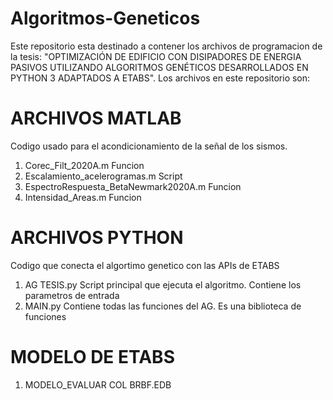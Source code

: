 # Algoritmos-Geneticos

Este repositorio esta destinado a contener los archivos de programacion de la tesis: 
"OPTIMIZACIÓN DE EDIFICIO CON DISIPADORES DE ENERGIA PASIVOS UTILIZANDO ALGORITMOS
GENÉTICOS DESARROLLADOS EN PYTHON 3 ADAPTADOS A ETABS". Los archivos en este repositorio
son:

# ARCHIVOS MATLAB

Codigo usado para el acondicionamiento de la señal de los sismos.

1. Corec_Filt_2020A.m                       Funcion
2. Escalamiento_acelerogramas.m             Script
3. EspectroRespuesta_BetaNewmark2020A.m     Funcion
4. Intensidad_Areas.m                       Funcion

# ARCHIVOS PYTHON

Codigo que conecta el algortimo genetico con las APIs de ETABS
1. AG TESIS.py      		Script principal que ejecuta el algoritmo. Contiene los parametros de entrada
2. MAIN.py          		Contiene todas las funciones del AG. Es una biblioteca de funciones

# MODELO DE ETABS

1. MODELO_EVALUAR COL BRBF.EDB
